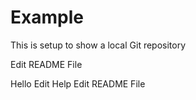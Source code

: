 # Example

This is setup to show a local Git repository

Edit README File

Hello
Edit
Help
Edit README File
